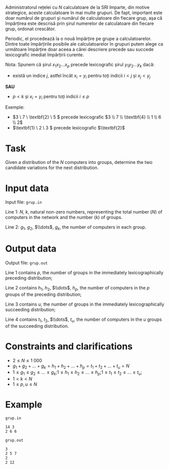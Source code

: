 Administratorul rețelei cu $N$ calculatoare de la SRI împarte, din motive strategice, aceste calculatoare în mai multe grupuri. De fapt, important este doar numărul de grupuri și numărul de calculatoare din fiecare grup, așa că împărțirea este descrisă prin șirul numerelor de calculatoare din fiecare grup, ordonat crescător.

Periodic, el procedează la o nouă împărțire pe grupe a calculatoarelor. Dintre toate împărțirile posibile ale calculatoarelor în grupuri putem alege ca următoare împărțire doar aceea a cărei descriere precede sau succede lexicografic imediat împărțirii curente.

Nota: Spunem că șirul $x_1 x_2 \ldots x_p$ precede lexicografic șirul $y_1 y_2 \ldots y_k$ dacă:

* există un indice $j$, astfel încât $x_i=y_i$ pentru toți indicii $i<j$ și $x_j<y_j$

**SAU**

* $p<k$ și $x_i=y_i$ pentru toți indicii $i \leq p$

Exemple:

* $3 \\ 7 \\ \\textbf{2} \\ 5 $ precede lexicografic $3 \\ 7 \\ \\textbf{4} \\ 1 \\ 6 \\ 2$
* $\\textbf{1} \\ 2 \\ 3 $ precede lexicografic $\\textbf{2}$


# Task

Given a distribution of the $N$ computers into groups, determine the two candidate variations for the next distribution.

# Input data

Input file: `grup.in`

Line $1$: $N$, $k$, natural non-zero numbers, representing the total number ($N$) of computers in the network and the number ($k$) of groups.

Line $2$: $g_1$, $g_2$, $\\dots$, $g_k$, the number of computers in each group.

# Output data

Output file: `grup.out`

Line $1$ contains $p$, the number of groups in the immediately lexicographically preceding distribution;

Line $2$ contains $h_1$, $h_2$, $\\dots$, $h_p$, the number of computers in the $p$ groups of the preceding distribution;

Line $3$ contains $u$, the number of groups in the immediately lexicographically succeeding distribution;

Line $4$ contains $t_1$, $t_2$, $\\dots$, $t_u$, the number of computers in the $u$ groups of the succeeding distribution.

# Constraints and clarifications

* $2 \leq N \leq 1\ 000$
* $g_1 + g_2+ \ldots + g_k = h_1 + h_2 + \ldots + h_p = t_1 + t_2 + \ldots + t_u = N$
* $1 \leq g_1 \leq g_2 \leq \ldots \leq g_k \text{;} 1 \leq h_1 \leq h_2 \leq \ldots \leq h_p \text{;} 1 \leq t_1 \leq t_2 \leq \ldots \leq t_u$;
* $1 < k < N$
* $1 \leq p, u \leq N$

# Example

`grup.in`
```
14 3
2 6 6
```

`grup.out`
```
3
2 5 7
2
2 12
```